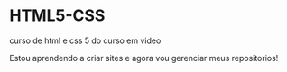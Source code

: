 # HTML5-CSS
curso de html e css 5 do curso em video

Estou aprendendo a criar sites e agora vou gerenciar meus repositorios!
